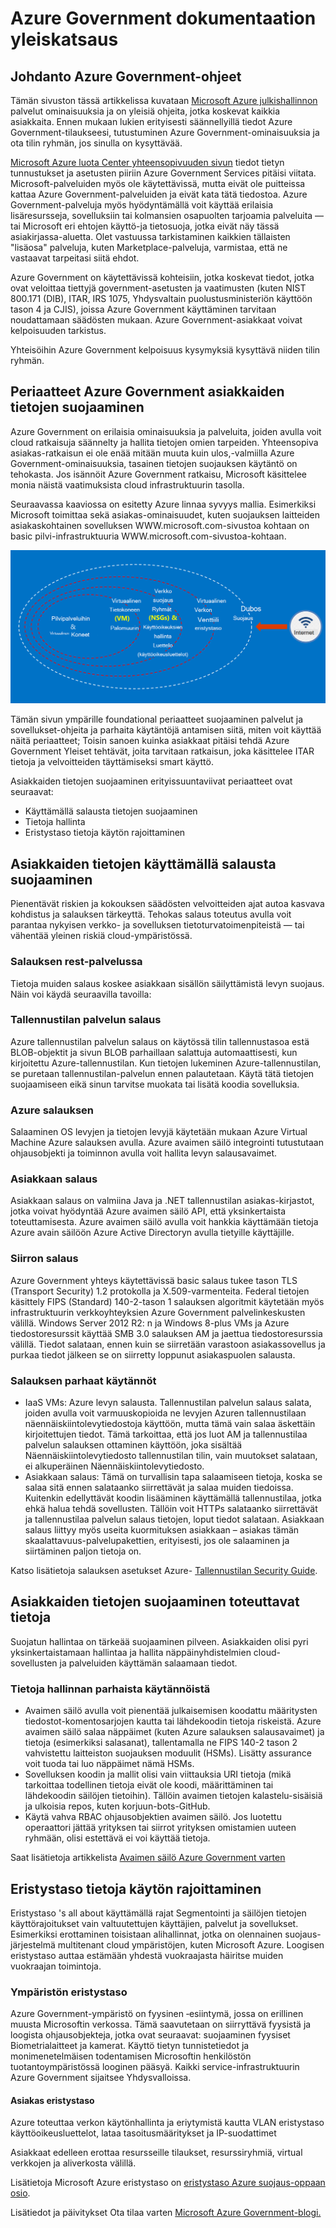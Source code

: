 <properties
    pageTitle="Azure Government-ohjeet | Microsoft Azure"
    description="Tämä sisältää ominaisuuksia ja ohjeita vertailua Azure Government-sovellusten kehittäminen"
    services="Azure-Government"
    cloud="gov" 
    documentationCenter=""
    authors="ryansoc"
    manager="zakramer"
    editor=""/>

<tags
    ms.service="multiple"
    ms.devlang="na"
    ms.topic="article"
    ms.tgt_pltfrm="na"
    ms.workload="azure-government"
    ms.date="08/25/2016"
    ms.author="ryansoc"/>


#  <a name="azure-government-documentation-overview"></a>Azure Government dokumentaation yleiskatsaus

##  <a name="introduction-to-azure-government-documentation"></a>Johdanto Azure Government-ohjeet

Tämän sivuston tässä artikkelissa kuvataan [Microsoft Azure julkishallinnon](https://azure.microsoft.com/features/gov/) palvelut ominaisuuksia ja on yleisiä ohjeita, jotka koskevat kaikkia asiakkaita. Ennen mukaan lukien erityisesti säännellyillä tiedot Azure Government-tilaukseesi, tutustuminen Azure Government-ominaisuuksia ja ota tilin ryhmän, jos sinulla on kysyttävää.

[Microsoft Azure luota Center yhteensopivuuden sivun](http://www.microsoft.com/en-us/TrustCenter/Compliance/default.aspx) tiedot tietyn tunnustukset ja asetusten piiriin Azure Government Services pitäisi viitata. Microsoft-palveluiden myös ole käytettävissä, mutta eivät ole puitteissa kattaa Azure Government-palveluiden ja eivät kata tätä tiedostoa. Azure Government-palveluja myös hyödyntämällä voit käyttää erilaisia lisäresursseja, sovelluksiin tai kolmansien osapuolten tarjoamia palveluita — tai Microsoft eri ehtojen käyttö-ja tietosuoja, jotka eivät näy tässä asiakirjassa-aluetta. Olet vastuussa tarkistaminen kaikkien tällaisten "lisäosa" palveluja, kuten Marketplace-palveluja, varmistaa, että ne vastaavat tarpeitasi siitä ehdot.

Azure Government on käytettävissä kohteisiin, jotka koskevat tiedot, jotka ovat veloittaa tiettyjä government-asetusten ja vaatimusten (kuten NIST 800.171 (DIB), ITAR, IRS 1075, Yhdysvaltain puolustusministeriön käyttöön tason 4 ja CJIS), joissa Azure Government käyttäminen tarvitaan noudattamaan säädösten mukaan. Azure Government-asiakkaat voivat kelpoisuuden tarkistus.

Yhteisöihin Azure Government kelpoisuus kysymyksiä kysyttävä niiden tilin ryhmän.

##  <a name="principles-for-securing-customer-data-in-azure-government"></a>Periaatteet Azure Government asiakkaiden tietojen suojaaminen

Azure Government on erilaisia ominaisuuksia ja palveluita, joiden avulla voit cloud ratkaisuja säännelty ja hallita tietojen omien tarpeiden. Yhteensopiva asiakas-ratkaisun ei ole enää mitään muuta kuin ulos,-valmiilla Azure Government-ominaisuuksia, tasainen tietojen suojauksen käytäntö on tehokasta.
Jos isännöit Azure Government ratkaisu, Microsoft käsittelee monia näistä vaatimuksista cloud infrastruktuurin tasolla.

Seuraavassa kaaviossa on esitetty Azure linnaa syvyys mallia. Esimerkiksi Microsoft toimittaa sekä asiakas-ominaisuudet, kuten suojauksen laitteiden asiakaskohtainen sovelluksen WWW.microsoft.com-sivustoa kohtaan on basic pilvi-infrastruktuuria WWW.microsoft.com-sivustoa-kohtaan.

![Vaihtoehtoinen teksti](./media/azure-government-Defenseindepth.png)

Tämän sivun ympärille foundational periaatteet suojaaminen palvelut ja sovellukset-ohjeita ja parhaita käytäntöjä antamisen siitä, miten voit käyttää näitä periaatteet; Toisin sanoen kuinka asiakkaat pitäisi tehdä Azure Government Yleiset tehtävät, joita tarvitaan ratkaisun, joka käsittelee ITAR tietoja ja velvoitteiden täyttämiseksi smart käyttö.

Asiakkaiden tietojen suojaaminen erityissuuntaviivat periaatteet ovat seuraavat:
* Käyttämällä salausta tietojen suojaaminen
* Tietoja hallinta
* Eristystaso tietoja käytön rajoittaminen

##  <a name="protecting-customer-data-using-encryption"></a>Asiakkaiden tietojen käyttämällä salausta suojaaminen

Pienentävät riskien ja kokouksen säädösten velvoitteiden ajat autoa kasvava kohdistus ja salauksen tärkeyttä. Tehokas salaus toteutus avulla voit parantaa nykyisen verkko- ja sovelluksen tietoturvatoimenpiteistä — tai vähentää yleinen riskiä cloud-ympäristössä.

### <a name="Overview"></a>Salauksen rest-palvelussa
Tietoja muiden salaus koskee asiakkaan sisällön säilyttämistä levyn suojaus. Näin voi käydä seuraavilla tavoilla:

### <a name="Overview"></a>Tallennustilan palvelun salaus

Azure tallennustilan palvelun salaus on käytössä tilin tallennustasoa estä BLOB-objektit ja sivun BLOB parhaillaan salattuja automaattisesti, kun kirjoitettu Azure-tallennustilan. Kun tietojen lukeminen Azure-tallennustilan, se puretaan tallennustilan-palvelun ennen palautetaan. Käytä tätä tietojen suojaamiseen eikä sinun tarvitse muokata tai lisätä koodia sovelluksia.

### <a name="Overview"></a>Azure salauksen
Salaaminen OS levyjen ja tietojen levyjä käytetään mukaan Azure Virtual Machine Azure salauksen avulla. Azure avaimen säilö integrointi tutustutaan ohjausobjekti ja toiminnon avulla voit hallita levyn salausavaimet.

### <a name="Overview"></a>Asiakkaan salaus
Asiakkaan salaus on valmiina Java ja .NET tallennustilan asiakas-kirjastot, jotka voivat hyödyntää Azure avaimen säilö API, että yksinkertaista toteuttamisesta. Azure avaimen säilö avulla voit hankkia käyttämään tietoja Azure avain säilöön Azure Active Directoryn avulla tietyille käyttäjille.

### <a name="Overview"></a>Siirron salaus

Azure Government yhteys käytettävissä basic salaus tukee tason TLS (Transport Security) 1.2 protokolla ja X.509-varmenteita. Federal tietojen käsittely FIPS (Standard) 140-2-tason 1 salauksen algoritmit käytetään myös infrastruktuurin verkkoyhteyksien Azure Government palvelinkeskusten välillä.  Windows Server 2012 R2: n ja Windows 8-plus VMs ja Azure tiedostoresurssit käyttää SMB 3.0 salauksen AM ja jaettua tiedostoresurssia välillä. Tiedot salataan, ennen kuin se siirretään varastoon asiakassovellus ja purkaa tiedot jälkeen se on siirretty loppunut asiakaspuolen salausta.

### <a name="Overview"></a>Salauksen parhaat käytännöt

* IaaS VMs: Azure levyn salausta. Tallennustilan palvelun salaus salata, joiden avulla voit varmuuskopioida ne levyjen Azuren tallennustilaan näennäiskiintolevytiedostoja käyttöön, mutta tämä vain salaa äskettäin kirjoitettujen tiedot. Tämä tarkoittaa, että jos luot AM ja tallennustilaa palvelun salauksen ottaminen käyttöön, joka sisältää Näennäiskiintolevytiedosto tallennustilan tilin, vain muutokset salataan, ei alkuperäinen Näennäiskiintolevytiedosto.
* Asiakkaan salaus: Tämä on turvallisin tapa salaamiseen tietoja, koska se salaa sitä ennen salataanko siirrettävät ja salaa muiden tiedoissa. Kuitenkin edellyttävät koodin lisääminen käyttämällä tallennustilaa, jotka ehkä halua tehdä sovellusten. Tällöin voit HTTPs salataanko siirrettävät ja tallennustilaa palvelun salaus tietojen, loput tiedot salataan. Asiakkaan salaus liittyy myös useita kuormituksen asiakkaan – asiakas tämän skaalattavuus-palvelupakettien, erityisesti, jos ole salaaminen ja siirtäminen paljon tietoja on.

Katso lisätietoja salauksen asetukset Azure- [Tallennustilan Security Guide](/storage-security-guide).

##  <a name="protecting-customer-data-by-managing-secrets"></a>Asiakkaiden tietojen suojaaminen toteuttavat tietoja

Suojatun hallintaa on tärkeää suojaaminen pilveen. Asiakkaiden olisi pyri yksinkertaistamaan hallintaa ja hallita näppäinyhdistelmien cloud-sovellusten ja palveluiden käyttämän salaamaan tiedot.

### <a name="Overview"></a>Tietoja hallinnan parhaista käytännöistä

* Avaimen säilö avulla voit pienentää julkaisemisen koodattu määritysten tiedostot-komentosarjojen kautta tai lähdekoodin tietoja riskeistä. Azure avaimen säilö salaa näppäimet (kuten Azure salauksen salausavaimet) ja tietoja (esimerkiksi salasanat), tallentamalla ne FIPS 140-2 tason 2 vahvistettu laitteiston suojauksen moduulit (HSMs). Lisätty assurance voit tuoda tai luo näppäimet nämä HSMs.
* Sovelluksen koodin ja mallit olisi vain viittauksia URI tietoja (mikä tarkoittaa todellinen tietoja eivät ole koodi, määrittäminen tai lähdekoodin säilöjen tietoihin). Tällöin avaimen tietojen kalastelu-sisäisiä ja ulkoisia repos, kuten korjuun-bots-GitHub.
* Käytä vahva RBAC ohjausobjektien avaimen säilö. Jos luotettu operaattori jättää yrityksen tai siirrot yrityksen omistamien uuteen ryhmään, olisi estettävä ei voi käyttää tietoja.  

Saat lisätietoja artikkelista [Avaimen säilö Azure Government varten](/azure-government/azure-government-tech-keyvault)

##  <a name="isolation-to-restrict-data-access"></a>Eristystaso tietoja käytön rajoittaminen

Eristystaso 's all about käyttämällä rajat Segmentointi ja säilöjen tietojen käyttörajoitukset vain valtuutettujen käyttäjien, palvelut ja sovellukset. Esimerkiksi erottaminen toisistaan alihallinnat, jotka on olennainen suojaus-järjestelmä multitenant cloud ympäristöjen, kuten Microsoft Azure. Loogisen eristystaso auttaa estämään yhdestä vuokraajasta häiritse muiden vuokraajan toimintoja.

### <a name="Overview"></a>Ympäristön eristystaso
Azure Government-ympäristö on fyysinen ‑esiintymä, jossa on erillinen muusta Microsoftin verkossa. Tämä saavutetaan on siirryttävä fyysistä ja loogista ohjausobjekteja, jotka ovat seuraavat: suojaaminen fyysiset Biometrialaitteet ja kamerat.  Käyttö tietyn tunnistetiedot ja monimenetelmäisen todentamisen Microsoftin henkilöstön tuotantoympäristössä looginen pääsyä.  Kaikki service-infrastruktuurin Azure Government sijaitsee Yhdysvalloissa.

#### <a name="Overview"></a>Asiakas eristystaso
Azure toteuttaa verkon käytönhallinta ja eriytymistä kautta VLAN eristystaso käyttöoikeusluettelot, lataa tasoitusmääritykset ja IP-suodattimet

Asiakkaat edelleen erottaa resursseille tilaukset, resurssiryhmiä, virtual verkkojen ja aliverkosta välillä.

Lisätietoja Microsoft Azure eristystaso on [eristystaso Azure suojaus-oppaan osio](/azure-security-getting-started/#isolation).

Lisätiedot ja päivitykset Ota tilaa varten <a href="https://blogs.msdn.microsoft.com/azuregov/">Microsoft Azure Government-blogi.</a>
